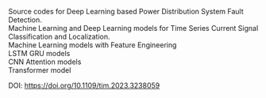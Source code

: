 Source codes for Deep Learning based Power Distribution System Fault Detection.  
Machine Learning and Deep Learning models for Time Series Current Signal Classification and Localization.  
Machine Learning models with Feature Engineering  
LSTM GRU models  
CNN Attention models  
Transformer model

DOI: https://doi.org/10.1109/tim.2023.3238059
